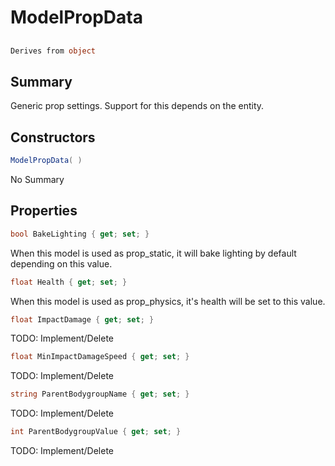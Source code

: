 # ModelPropData

## 
```c#
Derives from object
```

## Summary

Generic prop settings. Support for this depends on the entity.
## Constructors

```c#
ModelPropData( ) 
```
No Summary
## Properties

```c#
bool BakeLighting { get; set; } 
```
When this model is used as prop_static, it will bake lighting by default depending on this value.
```c#
float Health { get; set; } 
```
When this model is used as prop_physics, it's health will be set to this value.
```c#
float ImpactDamage { get; set; } 
```
TODO: Implement/Delete
```c#
float MinImpactDamageSpeed { get; set; } 
```
TODO: Implement/Delete
```c#
string ParentBodygroupName { get; set; } 
```
TODO: Implement/Delete
```c#
int ParentBodygroupValue { get; set; } 
```
TODO: Implement/Delete
